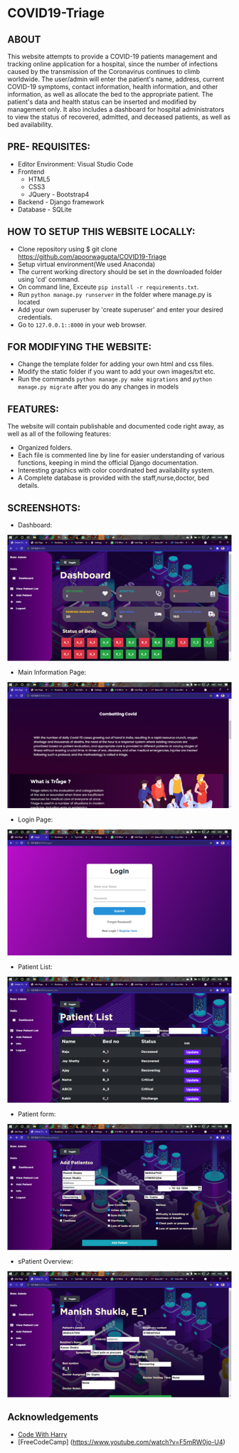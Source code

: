 # COVID19-Triage



## ABOUT
This website attempts to provide a COVID-19 patients management and tracking online application for a hospital, since the number of infections caused by the transmission of the Coronavirus continues to climb worldwide. 
The user/admin will enter the patient's name, address, current COVID-19 symptoms, contact information, health information, and other information, as well as allocate the bed to the appropriate patient.
The patient's data and health status can be inserted and modified by management only. It also includes a dashboard for hospital administrators to view the status of recovered, admitted, and deceased patients, as well as bed availability.

## PRE- REQUISITES:
- Editor Environment: Visual Studio Code
- Frontend
	- HTML5
	- CSS3
	- JQuery
                    - Bootstrap4
- Backend
                    - Django framework
- Database
                    - SQLite


## HOW TO SETUP THIS WEBSITE LOCALLY:

 - Clone repository using  $ git clone  https://github.com/apoorwagupta/COVID19-Triage
 - Setup virtual environment(We used Anaconda)
 - The current working directory should be set in the downloaded folder using 'cd' command.
 - On command line, Exceute `pip install -r requirements.txt`.
 - Run `python manage.py runserver` in the folder where manage.py is located
 - Add your own superuser by 'create superuser' and enter your desired credentials.
 - Go to `127.0.0.1::8000` in your web browser.
                 

## FOR MODIFYING THE WEBSITE:
 -  Change the template folder for adding your own html and css files.
 -  Modify  the static folder if you want to add your own images/txt etc.
 -  Run the  commands ``` python manage.py make migrations ``` and ``` python manage.py migrate ``` after you do any changes in models

 
## FEATURES:
 
The website will contain publishable and documented code right away, as well as all of the following features:

 - Organized folders.
 - Each file is commented line by line for easier understanding of  various functions, keeping in mind the official Django documentation.
 - Interesting graphics with color coordinated bed availability system.
 - A Complete database is provided with the staff,nurse,doctor, bed details.

## SCREENSHOTS:

 - Dashboard: 

![Screenshot](https://github.com/apoorwagupta/COVID19-Triage/blob/main/Screenshots/DashBoard.png)
 - Main Information Page:

![Screenshot](https://github.com/apoorwagupta/COVID19-Triage/blob/main/Screenshots/Info.png)

 - Login Page:

![Screenshot](https://github.com/apoorwagupta/COVID19-Triage/blob/main/Screenshots/Login.png)

 - Patient List:

![Screenshot](https://github.com/apoorwagupta/COVID19-Triage/blob/main/Screenshots/Patient-List.png)

 - Patient form:

 ![Screenshot](https://github.com/apoorwagupta/COVID19-Triage/blob/main/Screenshots/Patient_Form.png)

 - sPatient Overview:

 ![Screenshot](https://github.com/apoorwagupta/COVID19-Triage/blob/main/Screenshots/Patient_Overview.png)
 

## Acknowledgements

* [Code With Harry](https://www.youtube.com/playlist?list=PLu0W_9lII9agiCUZYRsvtGTXdxkzPyItg)
* [FreeCodeCamp] (https://www.youtube.com/watch?v=F5mRW0jo-U4)
